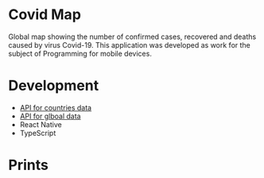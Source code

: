 # Covid Map

Global map showing the number of confirmed cases, recovered and deaths caused by virus Covid-19. This application was developed as work for the subject of Programming for mobile devices.

# Development
* [API for countries data](https://corona.lmao.ninja/v2/countries)
* [API for glboal data](https://covid19.mathdro.id/api)
* React Native
* TypeScript

# Prints
